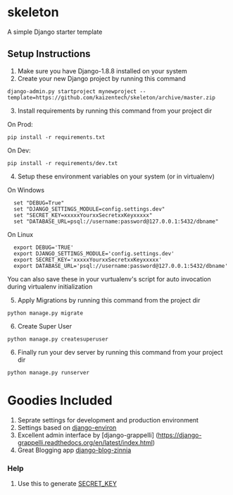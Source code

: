 # skeleton
A simple Django starter template

## Setup Instructions ##
1. Make sure you have Django-1.8.8 installed on your system
2. Create your new Django project by running this command

  `django-admin.py startproject mynewproject --template=https://github.com/kaizentech/skeleton/archive/master.zip`  
  
3. Install requirements by running this command from your project dir
  
  On Prod:

  `pip install -r requirements.txt`

  On Dev:

  `pip install -r requirements/dev.txt`

4. Setup these environment variables on your system (or in virtualenv)


On Windows
  
```
  set "DEBUG=True"
  set "DJANGO_SETTINGS_MODULE=config.settings.dev"
  set "SECRET_KEY=xxxxxYourxxSecretxxKeyxxxxx"
  set "DATABASE_URL=psql://username:password@127.0.0.1:5432/dbname"
```
  
  On Linux
  
```
  export DEBUG='TRUE'
  export DJANGO_SETTINGS_MODULE='config.settings.dev'
  export SECRET_KEY='xxxxxYourxxSecretxxKeyxxxxx'
  export DATABASE_URL='psql://username:password@127.0.0.1:5432/dbname'
```

You can also save these in your vurtualenv's script for auto invocation during virtualenv initialization 
  
5. Apply Migrations by running this command from the project dir
  
  `python manage.py migrate` 

6. Create Super User

  `python manage.py createsuperuser`

6. Finally run your dev server by running this command from your project dir
  
  `python manage.py runserver` 

# Goodies Included #
1. Seprate settings for development and production environment
2. Settings based on [django-environ](https://django-environ.readthedocs.org/en/latest/)
3. Excellent admin interface by [django-grappelli] (https://django-grappelli.readthedocs.org/en/latest/index.html)
4. Great Blogging app [django-blog-zinnia](https://github.com/Fantomas42/django-blog-zinnia)

### Help ###
1. Use this to generate [SECRET_KEY](http://www.miniwebtool.com/django-secret-key-generator/) 
